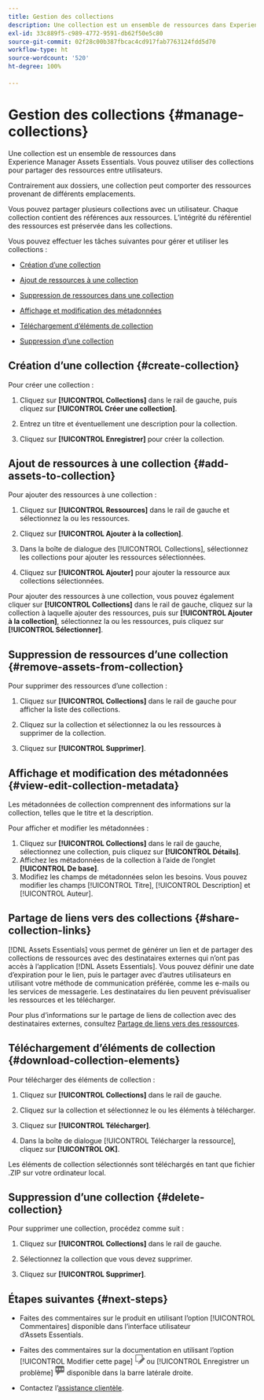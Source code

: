 ```yaml
---
title: Gestion des collections
description: Une collection est un ensemble de ressources dans Experience Manager Assets Essentials. Vous pouvez utiliser des collections pour partager des ressources entre utilisateurs.
exl-id: 33c889f5-c989-4772-9591-db62f50e5c80
source-git-commit: 02f28c00b387fbcac4cd917fab7763124fdd5d70
workflow-type: ht
source-wordcount: '520'
ht-degree: 100%

---
```


# Gestion des collections {#manage-collections}

Une collection est un ensemble de ressources dans Experience Manager Assets Essentials. Vous pouvez utiliser des collections pour partager des ressources entre utilisateurs.

Contrairement aux dossiers, une collection peut comporter des ressources provenant de différents emplacements.

<!--
You can share collections with various users that are assigned different levels of privileges, including viewing, editing, and so on.
-->

Vous pouvez partager plusieurs collections avec un utilisateur. Chaque collection contient des références aux ressources. L’intégrité du référentiel des ressources est préservée dans les collections.

Vous pouvez effectuer les tâches suivantes pour gérer et utiliser les collections :

* [Création d’une collection](#create-collection)

* [Ajout de ressources à une collection](#add-assets-to-collection)

* [Suppression de ressources dans une collection](#remove-assets-from-collection)

* [Affichage et modification des métadonnées](#view-edit-collection-metadata)

* [Téléchargement d’éléments de collection](#download-collection-elements)

* [Suppression d’une collection](#delete-collection)

## Création d’une collection {#create-collection}

Pour créer une collection :

1. Cliquez sur **[!UICONTROL Collections]** dans le rail de gauche, puis cliquez sur **[!UICONTROL Créer une collection]**.

1. Entrez un titre et éventuellement une description pour la collection.

1. Cliquez sur **[!UICONTROL Enregistrer]** pour créer la collection.

## Ajout de ressources à une collection {#add-assets-to-collection}

Pour ajouter des ressources à une collection :

1. Cliquez sur **[!UICONTROL Ressources]** dans le rail de gauche et sélectionnez la ou les ressources.

1. Cliquez sur **[!UICONTROL Ajouter à la collection]**.

1. Dans la boîte de dialogue des [!UICONTROL Collections], sélectionnez les collections pour ajouter les ressources sélectionnées.

1. Cliquez sur **[!UICONTROL Ajouter]** pour ajouter la ressource aux collections sélectionnées.

Pour ajouter des ressources à une collection, vous pouvez également cliquer sur **[!UICONTROL Collections]** dans le rail de gauche, cliquez sur la collection à laquelle ajouter des ressources, puis sur **[!UICONTROL Ajouter à la collection]**, sélectionnez la ou les ressources, puis cliquez sur **[!UICONTROL Sélectionner]**.

## Suppression de ressources d’une collection {#remove-assets-from-collection}

Pour supprimer des ressources d’une collection :

1. Cliquez sur **[!UICONTROL Collections]** dans le rail de gauche pour afficher la liste des collections.

1. Cliquez sur la collection et sélectionnez la ou les ressources à supprimer de la collection.

1. Cliquez sur **[!UICONTROL Supprimer]**.

<!--

## Manage access to a collection {#manage-collection-access}

The permission management for collections function in the same manner as folders in [!DNL Assets Essentials]. Administrators can manage the access levels for collections available in the repository. As an administrator, you can create user groups and assign permissions to those groups to manage access levels. You can also delegate the permission management privileges to user groups at the collection-level.

For more information, see [Manage permissions for folders and collections](manage-permissions.md).

## Search a collection {#search-collections}

Click **[!UICONTROL Collections]** in the left rail and use the Search box to specify a text as the criteria to search for a collection. [!DNL Assets Essentials] uses the specified text to search collection names, metadata including tags defined for a collection and returns appropriate results.

>[!NOTE]
>
>Assets Essentials performs search in collections available at the root level. It does not perform search in assets and folders available in collections.

-->

## Affichage et modification des métadonnées {#view-edit-collection-metadata}

Les métadonnées de collection comprennent des informations sur la collection, telles que le titre et la description.

Pour afficher et modifier les métadonnées :

1. Cliquez sur **[!UICONTROL Collections]** dans le rail de gauche, sélectionnez une collection, puis cliquez sur **[!UICONTROL Détails]**.
1. Affichez les métadonnées de la collection à l’aide de l’onglet **[!UICONTROL De base]**.
1. Modifiez les champs de métadonnées selon les besoins. Vous pouvez modifier les champs [!UICONTROL Titre], [!UICONTROL Description] et [!UICONTROL Auteur].

## Partage de liens vers des collections {#share-collection-links}

[!DNL Assets Essentials] vous permet de générer un lien et de partager des collections de ressources avec des destinataires externes qui n’ont pas accès à l’application [!DNL Assets Essentials]. Vous pouvez définir une date d’expiration pour le lien, puis le partager avec d’autres utilisateurs en utilisant votre méthode de communication préférée, comme les e-mails ou les services de messagerie. Les destinataires du lien peuvent prévisualiser les ressources et les télécharger.

Pour plus d’informations sur le partage de liens de collection avec des destinataires externes, consultez [Partage de liens vers des ressources](share-links-for-assets.md).

## Téléchargement d’éléments de collection {#download-collection-elements}

Pour télécharger des éléments de collection :

1. Cliquez sur **[!UICONTROL Collections]** dans le rail de gauche.

1. Cliquez sur la collection et sélectionnez le ou les éléments à télécharger.

1. Cliquez sur **[!UICONTROL Télécharger]**.

1. Dans la boîte de dialogue [!UICONTROL Télécharger la ressource], cliquez sur **[!UICONTROL OK]**.

Les éléments de collection sélectionnés sont téléchargés en tant que fichier .ZIP sur votre ordinateur local.

## Suppression d’une collection {#delete-collection}

Pour supprimer une collection, procédez comme suit :

1. Cliquez sur **[!UICONTROL Collections]** dans le rail de gauche.

1. Sélectionnez la collection que vous devez supprimer.

1. Cliquez sur **[!UICONTROL Supprimer]**.

## Étapes suivantes {#next-steps}

* Faites des commentaires sur le produit en utilisant l’option [!UICONTROL Commentaires] disponible dans l’interface utilisateur d’Assets Essentials.

* Faites des commentaires sur la documentation en utilisant l’option [!UICONTROL Modifier cette page] ![modifier la page](assets/do-not-localize/edit-page.png) ou [!UICONTROL Enregistrer un problème] ![créer un problème GitHub](assets/do-not-localize/github-issue.png) disponible dans la barre latérale droite.

* Contactez l’[assistance clientèle](https://experienceleague.adobe.com/?support-solution=General&amp;lang=fr#support).
